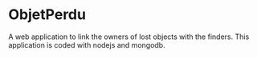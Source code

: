 # ObjetPerdu
A web application to link the owners of lost objects with the finders. This application is coded with nodejs and mongodb.
